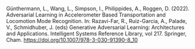 Günthermann, L., Wang, L., Simpson, I., Philippides, A., Roggen, D. (2022). Adversarial Learning in Accelerometer Based Transportation and Locomotion Mode Recognition. In: Razavi-Far, R., Ruiz-Garcia, A., Palade, V., Schmidhuber, J. (eds) Generative Adversarial Learning: Architectures and Applications. Intelligent Systems Reference Library, vol 217. Springer, Cham. https://doi.org/10.1007/978-3-030-91390-8_10

